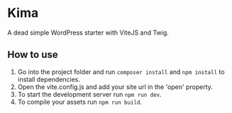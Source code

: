 # Kima
A dead simple WordPress starter with ViteJS and Twig.

## How to use
 1. Go into the project folder and run `composer install` and `npm install` to install dependencies.
 2. Open the vite.config.js and add your site url in the 'open' property.
 3. To start the development server run `npm run dev`.
 4. To compile your assets run `npm run build`.
 